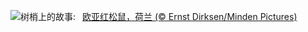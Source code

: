 ![](https://www.bing.com/th?id=OHR.SquirrelNetherlands_ZH-CN0757138587_UHD.jpg&w=1000)树梢上的故事:&nbsp;&ensp;[欧亚红松鼠，荷兰 (© Ernst Dirksen/Minden Pictures)](https://www.bing.com/th?id=OHR.SquirrelNetherlands_ZH-CN0757138587_UHD.jpg)
<br><br/>
